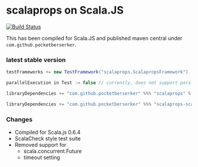 # scalaprops on Scala.JS

[![Build Status](https://travis-ci.org/pocketberserker/scalaprops.svg?branch=develop)](https://travis-ci.org/pocketberserker/scalaprops)

This has been compiled for Scala.JS and published maven central under `com.github.pocketberserker`.

### latest stable version

```scala
testFrameworks += new TestFramework("scalaprops.ScalapropsFramework")

parallelExecution in Test := false // currently, does not support parallel execution

libraryDependencies += "com.github.pocketberserker" %%% "scalaprops" % "0.1.13" % "test"
```

```scala
libraryDependencies += "com.github.pocketberserker" %%% "scalaprops-scalazlaws" % "0.1.13" % "test"
```

### Changes

* Compiled for Scala.js 0.6.4
* ScalaCheck style test suite
* Removed support for
    * scala.concurrent.Future
    * timeout setting

